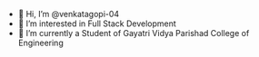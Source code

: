 - 👋 Hi, I’m @venkatagopi-04
- 👀 I’m interested in Full Stack Development
- 🌱 I’m currently a Student of Gayatri Vidya Parishad College of Engineering



